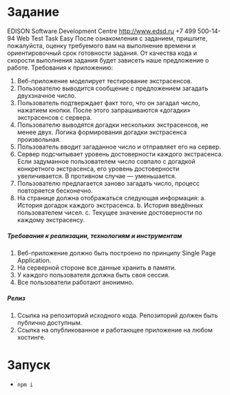 # Задание
EDISON Software Development Centre
http://www.edsd.ru
+7 499 500-14-94
Web Test Task Easy
После ознакомления с заданием, пришлите, пожалуйста, оценку требуемого вам на выполнение
времени и ориентировочный срок готовности задания.
От качества кода и скорости выполнения задания будет зависеть наше предложение о работе.
Требования к приложению:
1. Веб-приложение моделирует тестирование экстрасенсов.
2. Пользователю выводится сообщение с предложением загадать двухзначное число.
3. Пользователь подтверждает факт того, что он загадал число, нажатием кнопки. После этого
запрашиваются «догадки» экстрасенсов с сервера.
4. Пользователю выводятся догадки нескольких экстрасенсов, не менее двух. Логика
формирования догадки экстрасенса произвольная.
5. Пользователь вводит загаданное число и отправляет его на сервер.
6. Сервер подсчитывает уровень достоверности каждого экстрасенса. Если задуманное
пользователем число совпало с догадкой конкретного экстрасенса, его уровень достоверности
увеличивается. В противном случае — уменьшается.
7. Пользователю предлагается заново загадать число, процесс повторяется бесконечно.
8. На странице должна отображаться следующая информация:
a. История догадок каждого экстрасенса.
b. История введённых пользователем чисел.
c. Текущее значение достоверности по каждому экстрасенсу.
##### Требования к реализации, технологиям и инструментам
1. Веб-приложение должно быть построено по принципу Single Page Application.
2. На серверной стороне все данные хранить в памяти.
3. У каждого пользователя должна быть своя сессия.
4. Все пользователи работают анонимно.
##### Релиз
1. Ссылка на репозиторий исходного кода. Репозиторий должен быть публично доступным.
2. Ссылка на опубликованное и работающее приложение на любом хостинге. 

# Запуск
+ ```npm i```